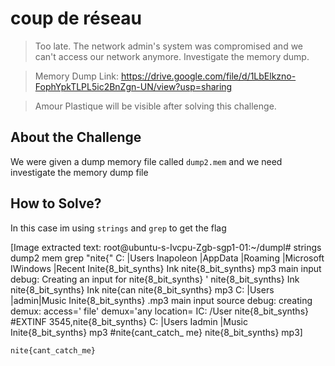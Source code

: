 # coup de réseau
> Too late. The network admin's system was compromised and we can't access our network anymore. Investigate the memory dump.

> Memory Dump Link: https://drive.google.com/file/d/1LbElkzno-FophYpkTLPL5ic2BnZgn-UN/view?usp=sharing

> Amour Plastique will be visible after solving this challenge.

## About the Challenge
We were given a dump memory file called `dump2.mem` and we need investigate the memory dump file

## How to Solve?
In this case im using `strings` and `grep` to get the flag


[Image extracted text: root@ubuntu-s-Ivcpu-Zgb-sgp1-01:~/dumpl# strings
dump2
mem
grep
"nite{"
C: |Users Inapoleon |AppData |Roaming |Microsoft IWindows |Recent Inite{8_bit_synths}
Ink
nite{8_bit_synths}
mp3
main
input debug: Creating
an
input
for
nite{8_bit_synths} '
nite{8_bit_synths}
Ink
nite{8_bit_synths}
Ink
nite{can
nite{8_bit_synths}
mp3
C: |Users |admin|Music Inite{8_bit_synths} .mp3
main
input
source
debug: creating
demux:
access=' file'
demux='any
location=
IC: /User
nite{8_bit_synths}
#EXTINF
3545,nite{8_bit_synths}
C: |Users Iadmin |Music Inite{8_bit_synths}
mp3
#nite{cant_catch_
me}
nite{8_bit_synths}
mp3]


```
nite{cant_catch_me}
```